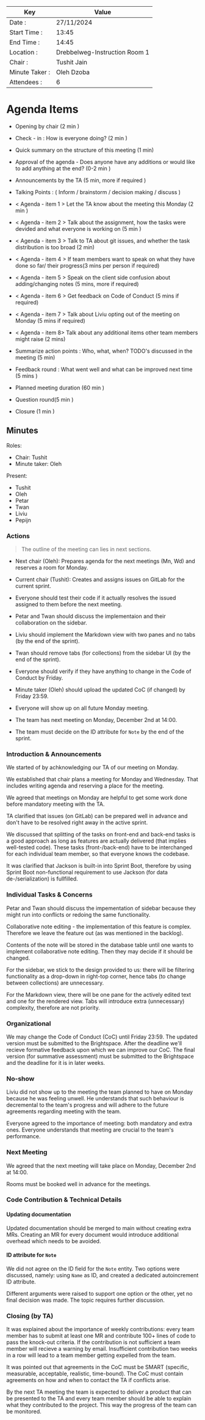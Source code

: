| Key            | Value                         |
| -------------- | ----------------------------- |
| Date :         | 27/11/2024                    |
| Start Time :   | 13:45                         |
| End Time :     | 14:45                         |
| Location :     | Drebbelweg-Instruction Room 1 |
| Chair :        | Tushit Jain                   |
| Minute Taker : | Oleh Dzoba                    |
| Attendees :    | 6                             |

# Agenda Items

- Opening by chair (2 min )
- Check - in : How is everyone doing? (2 min )
- Quick summary on the structure of this meeting (1 min)
- Approval of the agenda - Does anyone have any additions or would like to add anything at the end? (0-2 min )
- Announcements by the TA (5 min, more if required )

- Talking Points : ( Inform / brainstorm / decision making / discuss )
- < Agenda - item 1 > Let the TA know about the meeting this Monday (2 min )
- < Agenda - item 2 > Talk about the assignment, how the tasks were devided and what everyone is working on (5 min )
- < Agenda - item 3 > Talk to TA about git issues, and whether the task distribution is too broad (2 min)
- < Agenda - item 4 > If team members want to speak on what they have done so far/ their progress(3 mins per person if required)
- < Agenda - item 5 > Speak on the client side confusion about adding/changing notes (5 mins, more if required)
- < Agenda - item 6 > Get feedback on Code of Conduct (5 mins if required)
- < Agenda - item 7 > Talk about Liviu opting out of the meeting on Monday (5 mins if required)
- < Agenda - item 8> Talk about any additional items other team members might raise (2 mins)

- Summarize action points : Who, what, when? TODO's discussed in the meeting (5 min)
- Feedback round : What went well and what can be improved next time (5 mins )
- Planned meeting duration (60 min )
- Question round(5 min )
- Closure (1 min )

## Minutes

Roles:

- Chair: Tushit
- Minute taker: Oleh

Present:

- Tushit
- Oleh
- Petar
- Twan
- Liviu
- Pepijn

### Actions

> The outline of the meeting can lies in next sections.

- Next chair (Oleh): Prepares agenda for the next meetings (Mn, Wd) and reserves a room for Monday.

- Current chair (Tushit): Creates and assigns issues on GitLab for the current sprint.

- Everyone should test their code if it actually resolves the issued assigned to them before the next meeting.

- Petar and Twan should discuss the implementaion and their collaboration on the sidebar.

- Liviu should implement the Markdown view with two panes and no tabs (by the end of the sprint).

- Twan should remove tabs (for collections) from the sidebar UI (by the end of the sprint).

- Everyone should verify if they have anything to change in the Code of Conduct by Friday.

- Minute taker (Oleh) should upload the updated CoC (if changed) by Friday 23:59.

- Everyone will show up on all future Monday meeting.

- The team has next meeting on Monday, December 2nd at 14:00.

- The team must decide on the ID attribute for `Note` by the end of the sprint.

### Introduction & Announcements

We started of by achknowledging our TA of our meeting on Monday.

We established that chair plans a meeting for Monday and Wednesday. That includes writing agenda and reserving a place for the meeting.

We agreed that meetings on Monday are helpful to get some work done before mandatory meeting with the TA.

TA clarified that issues (on GitLab) can be prepared well in advance and don't have to be resolved right away in the active sprint.

We discussed that splitting of the tasks on front-end and back-end tasks is a good approach as long as features are actually delivered (that implies well-tested code). These tasks (front-/back-end) have to be interchanged for each individual team member, so that everyone knows the codebase.

It was clarified that Jackson is built-in into Sprint Boot, therefore by using Sprint Boot non-functional requirement to use Jackson (for data de-/serialization) is fullfilled.

### Individual Tasks & Concerns

Petar and Twan should discuss the impementation of sidebar because they might run into conflicts or redoing the same functionality.

Collaborative note editing - the implementation of this feature is complex. Therefore we leave the feature out (as was mentioned in the backlog).

Contents of the note will be stored in the database table until one wants to implement collaborative note editing. Then they may decide if it should be changed.

For the sidebar, we stick to the design provided to us: there will be filtering functionality as a drop-down in right-top corner, hence tabs (to change between collections) are unnecessary.

For the Markdown view, there will be one pane for the actively edited text and one for the rendered view. Tabs will introduce extra (unnecessary) complexity, therefore are not priority.

### Organizational

We may change the Code of Conduct (CoC) until Friday 23:59. The updated version must be submitted to the Brightspace. After the deadline we'll recieve formative feedback upon which we can improve our CoC. The final version (for summative assessment) must be submitted to the Brightspace and the deadline for it is in later weeks.

### No-show

Liviu did not show up to the meeting the team planned to have on Monday because he was feeling unwell. He understands that such behaviour is decremental to the team's progress and will adhere to the future agreements regarding meeting with the team.

Everyone agreed to the importance of meeting: both mandatory and extra ones. Everyone understands that meeting are crucial to the team's performance.

### Next Meeting

We agreed that the next meeting will take place on Monday, December 2nd at 14:00.

Rooms must be booked well in advance for the meetings.

### Code Contribution & Technical Details

#### Updating documentation

Updated documentation should be merged to main without creating extra MRs. Creating an MR for every document would introduce additional overhead which needs to be avoided.

#### ID attribute for `Note`

We did not agree on the ID field for the `Note` entity. Two options were discussed, namely: using `Name` as ID, and created a dedicated autoincrement ID attribute.

Different arguments were raised to support one option or the other, yet no final decision was made. The topic requires further discussion.

### Closing (by TA)

It was explained about the importance of weekly contributions: every team member has to submit at least one MR and contribute 100+ lines of code to pass the knock-out criteria. If the contribution is not sufficient a team member will recieve a warning by email. Insufficient contribution two weeks in a row will lead to a team member getting expelled from the team.

It was pointed out that agreements in the CoC must be SMART (specific, measurable, acceptable, realistic, time-bound). The CoC must contain agreements on how and when to contact the TA if conflicts arise.

By the next TA meeting the team is expected to deliver a product that can be presented to the TA and every team member should be able to explain what they contributed to the project. This way the progress of the team can be monitored.
